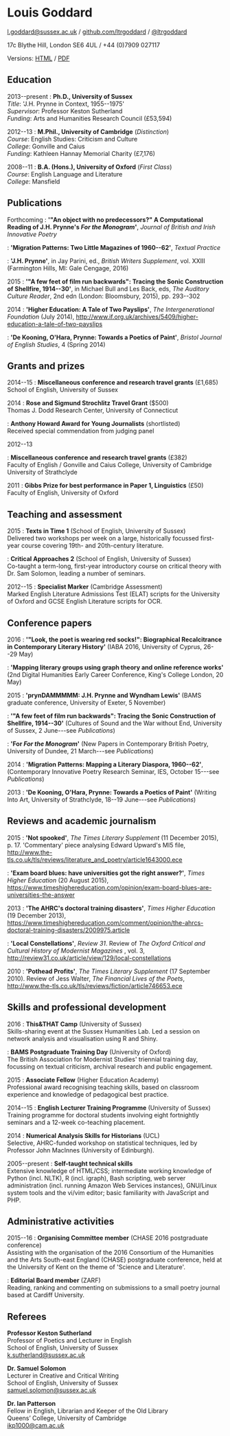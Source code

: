 # Louis Goddard

[l.goddard@sussex.ac.uk](mailto:l.goddard@sussex.ac.uk) / [github.com/ltrgoddard](http://github.com/ltrgoddard) / [\@ltrgoddard](http://twitter.com/ltrgoddard)  

17c Blythe Hill, London SE6 4UL / +44 (0)7909 027117  

Versions: [HTML](http://louisg.xyz/cv.html) / [PDF](http://louisg.xyz/Louis_Goddard_CV.pdf)


## Education

2013--present
:   **Ph.D., University of Sussex**  
    *Title*: 'J.H. Prynne in Context, 1955--1975'  
    *Supervisor*: Professor Keston Sutherland  
    *Funding*: Arts and Humanities Research Council (£53,594) 

2012--13
:   **M.Phil., University of Cambridge** (*Distinction*)  
    *Course*: English Studies: Criticism and Culture  
    *College*: Gonville and Caius  
    *Funding*: Kathleen Hannay Memorial Charity (£7,176)

2008--11
:   **B.A. (Hons.), University of Oxford** (*First Class*)  
    *Course*: English Language and Literature  
    *College*: Mansfield


## Publications

Forthcoming
:   **'"An object with no predecessors?" A Computational Reading of J.H. Prynne's *For the Monogram*'**, *Journal of British and Irish Innovative Poetry*

:   **'Migration Patterns: Two Little Magazines of 1960--62'**, *Textual Practice*

:   **'J.H. Prynne'**, in Jay Parini, ed., *British Writers Supplement*, vol. XXIII (Farmington Hills, MI: Gale Cengage, 2016)

2015
:   **'"A few feet of film run backwards": Tracing the Sonic Construction of Shellfire, 1914--30'**, in Michael Bull and Les Back, eds, *The Auditory Culture Reader*, 2nd edn (London: Bloomsbury, 2015), pp. 293--302

2014
:   **'Higher Education: A Tale of Two Payslips'**, *The Intergenerational Foundation* (July 2014), <http://www.if.org.uk/archives/5409/higher-education-a-tale-of-two-payslips>

:   **'De Kooning, O'Hara, Prynne: Towards a Poetics of Paint'**, *Bristol Journal of English Studies*, 4 (Spring 2014)


## Grants and prizes

2014--15
:   **Miscellaneous conference and research travel grants** (£1,685)  
    School of English, University of Sussex

2014
:   **Rose and Sigmund Strochlitz Travel Grant** ($500)  
    Thomas J. Dodd Research Center, University of Connecticut

:   **Anthony Howard Award for Young Journalists** (shortlisted)  
    Received special commendation from judging panel

2012--13

:   **Miscellaneous conference and research travel grants** (£382)  
    Faculty of English / Gonville and Caius College, University of Cambridge  
    University of Strathclyde

2011
:   **Gibbs Prize for best performance in Paper 1, Linguistics** (£50)  
    Faculty of English, University of Oxford


## Teaching and assessment

2015
:   **Texts in Time 1** (School of English, University of Sussex)  
    Delivered two workshops per week on a large, historically focussed first-year course covering 19th- and 20th-century literature.

:   **Critical Approaches 2** (School of English, University of Sussex)  
    Co-taught a term-long, first-year introductory course on critical theory with Dr. Sam Solomon, leading a number of seminars.

2012--15
:   **Specialist Marker** (Cambridge Assessment)  
    Marked English Literature Admissions Test (ELAT) scripts for the University of Oxford and GCSE English Literature scripts for OCR.


## Conference papers

2016
:   **'"Look, the poet is wearing red socks!": Biographical Recalcitrance in Contemporary Literary History'** (IABA 2016, University of Cyprus, 26--29 May)

:   **'Mapping literary groups using graph theory and online reference works'** (2nd Digital Humanities Early Career Conference, King's College London, 20 May) 

2015
:   **'prynDAMMMMM: J.H. Prynne and Wyndham Lewis'** (BAMS graduate conference, University of Exeter, 5 November)

:   **'"A few feet of film run backwards": Tracing the Sonic Construction of Shellfire, 1914--30'** (Cultures of Sound and the War without End, University of Sussex, 2 June---see *Publications*)

:   **'For *For the Monogram*'** (New Papers in Contemporary British Poetry, University of Dundee, 21 March---see *Publications*) 

2014
:   **'Migration Patterns: Mapping a Literary Diaspora, 1960--62'**, (Contemporary Innovative Poetry Research Seminar, IES, October 15---see *Publications*)

2013
:   **'De Kooning, O'Hara, Prynne: Towards a Poetics of Paint'** (Writing Into Art, University of Strathclyde, 18--19 June---see *Publications*) 


## Reviews and academic journalism

2015
:   **'Not spooked'**, *The Times Literary Supplement* (11 December 2015), p. 17. 'Commentary' piece analysing Edward Upward's MI5 file, <http://www.the-tls.co.uk/tls/reviews/literature_and_poetry/article1643000.ece>

:   **'Exam board blues: have universities got the right answer?'**, *Times Higher Education* (20 August 2015), <https://www.timeshighereducation.com/opinion/exam-board-blues-are-universities-the-answer>

2013
:   **'The AHRC's doctoral training disasters'**, *Times Higher Education*  (19 December 2013), <https://www.timeshighereducation.com/comment/opinion/the-ahrcs-doctoral-training-disasters/2009975.article>

:   **'Local Constellations'**, *Review 31*. Review of *The Oxford Critical and Cultural History of Modernist Magazines* , vol. 3, <http://review31.co.uk/article/view/129/local-constellations>

2010
:   **'Pothead Profits'**, *The Times Literary Supplement* (17 September 2010). Review of Jess Walter, *The Financial Lives of the Poets*, <http://www.the-tls.co.uk/tls/reviews/fiction/article746653.ece>


## Skills and professional development

2016
:   **This&THAT Camp** (University of Sussex)  
    Skills-sharing event at the Sussex Humanities Lab. Led a session on network analysis and visualisation using R and Shiny.

:   **BAMS Postgraduate Training Day** (University of Oxford)  
    The British Association for Modernist Studies' triennial training day, focussing on textual criticism, archival research and public engagement.

2015
:   **Associate Fellow** (Higher Education Academy)  
    Professional award recognising teaching skills, based on classroom experience and knowledge of pedagogical best practice.

2014--15
:   **English Lecturer Training Programme** (University of Sussex)  
    Training programme for doctoral students involving eight fortnightly seminars and a 12-week co-teaching placement.

2014
:   **Numerical Analysis Skills for Historians** (UCL)  
    Selective, AHRC-funded workshop on statistical techniques, led by Professor John MacInnes (University of Edinburgh).

2005--present
:   **Self-taught technical skills**  
    Extensive knowledge of HTML/CSS; intermediate working knowledge of Python (incl. NLTK), R (incl. igraph), Bash scripting, web server administration (incl. running Amazon Web Services instances), GNU/Linux system tools and the vi/vim editor; basic familiarity with JavaScript and PHP.


## Administrative activities

2015--16
:   **Organising Committee member** (CHASE 2016 postgraduate conference)  
    Assisting with the organisation of the 2016 Consortium of the Humanities and the Arts South-east England (CHASE) postgraduate conference, held at the University of Kent on the theme of 'Science and Literature'.

:   **Editorial Board member** (ZARF)  
    Reading, ranking and commenting on submissions to a small poetry journal based at Cardiff University.


## Referees

**Professor Keston Sutherland**  
Professor of Poetics and Lecturer in English  
School of English, University of Sussex  
[k.sutherland@sussex.ac.uk](mailto:k.sutherland@sussex.ac.uk)

**Dr. Samuel Solomon**  
Lecturer in Creative and Critical Writing  
School of English, University of Sussex  
[samuel.solomon@sussex.ac.uk](mailto:samuel.solomon@sussex.ac.uk)

**Dr. Ian Patterson**   
Fellow in English, Librarian and Keeper of the Old Library   
Queens’ College, University of Cambridge  
[ikp1000@cam.ac.uk](mailto:ikp1000@cam.ac.uk)


<script>
  (function(i,s,o,g,r,a,m){i['GoogleAnalyticsObject']=r;i[r]=i[r]||function(){
  (i[r].q=i[r].q||[]).push(arguments)},i[r].l=1*new Date();a=s.createElement(o),
  m=s.getElementsByTagName(o)[0];a.async=1;a.src=g;m.parentNode.insertBefore(a,m)
  })(window,document,'script','//www.google-analytics.com/analytics.js','ga');

  ga('create', 'UA-49524936-2', 'auto');
  ga('send', 'pageview');

</script>

